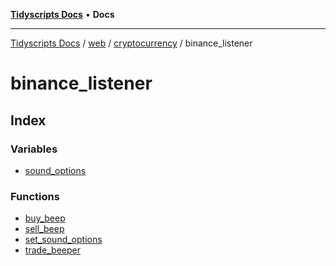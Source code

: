 [**Tidyscripts Docs**](../../../../../../README.md) • **Docs**

***

[Tidyscripts Docs](../../../../../../globals.md) / [web](../../../../README.md) / [cryptocurrency](../../README.md) / binance\_listener

# binance\_listener

## Index

### Variables

- [sound\_options](variables/sound_options.md)

### Functions

- [buy\_beep](functions/buy_beep.md)
- [sell\_beep](functions/sell_beep.md)
- [set\_sound\_options](functions/set_sound_options.md)
- [trade\_beeper](functions/trade_beeper.md)
